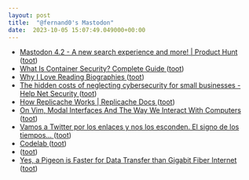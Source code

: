 ```yaml
---
layout: post
title:  "@fernand0's Mastodon"
date:  2023-10-05 15:07:49.049000+00:00
---
```

*  [ Mastodon 4.2 - A new search experience and more! \| Product Hunt ](https://www.producthunt.com/posts/mastodon-4-) ([toot](https://mastodon.social/@fernand0/111183034384649519))
*  [What Is Container Security? Complete Guide ](https://www.esecurityplanet.com/applications/container-security) ([toot](https://mastodon.social/@fernand0/111182900763705081))
*  [Why I Love Reading Biographies ](https://danielmiessler.com/p/love-reading-biographie) ([toot](https://mastodon.social/@fernand0/111182629436518142))
*  [The hidden costs of neglecting cybersecurity for small businesses - Help Net Security ](https://www.helpnetsecurity.com/2023/09/28/raffaele-mautone-judy-security-small-businesses-cybersecurity-solutions) ([toot](https://mastodon.social/@fernand0/111182410716631067))
*  [How Replicache Works \| Replicache Docs ](https://doc.replicache.dev/concepts/how-it-work) ([toot](https://mastodon.social/@fernand0/111182147001525418))
*  [On Vim, Modal Interfaces And The Way We Interact With Computers ](https://hackaday.com/2023/09/01/on-vim-modal-interfaces-and-the-way-we-interact-with-computers) ([toot](https://mastodon.social/@fernand0/111182014679637219))
*  [Vamos a Twitter por los enlaces y nos los esconden. El signo de los tiempos... ](https://mastodon.social/@fernand0/111181820007863574) ([toot](https://mastodon.social/@fernand0/111181820007863574))
*  [Codelab ](https://codelabzgz.github.io/#unicode-202) ([toot](https://mastodon.social/@fernand0/111181697490240647))
*  [ ](https://mastodon.social/users/fernand0/statuses/111181680723001766/activity) ([toot](https://mastodon.social/users/fernand0/statuses/111181680723001766/activity))
*  [Yes, a Pigeon is Faster for Data Transfer than Gigabit Fiber Internet ](https://www.tomshardware.com/news/yes-a-pigeon-is-still-faster-than-gigabit-fiber-interne) ([toot](https://mastodon.social/@fernand0/111181543253665417))

